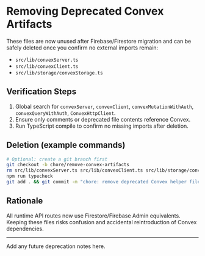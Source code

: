 # Removing Deprecated Convex Artifacts

These files are now unused after Firebase/Firestore migration and can be safely deleted once you confirm no external imports remain:

- `src/lib/convexServer.ts`
- `src/lib/convexClient.ts`
- `src/lib/storage/convexStorage.ts`

## Verification Steps
1. Global search for `convexServer`, `convexClient`, `convexMutationWithAuth`, `convexQueryWithAuth`, `ConvexHttpClient`.
2. Ensure only comments or deprecated file contents reference Convex.
3. Run TypeScript compile to confirm no missing imports after deletion.

## Deletion (example commands)
```bash
# Optional: create a git branch first
git checkout -b chore/remove-convex-artifacts
rm src/lib/convexServer.ts src/lib/convexClient.ts src/lib/storage/convexStorage.ts
npm run typecheck
git add . && git commit -m "chore: remove deprecated Convex helper files"
```

## Rationale
All runtime API routes now use Firestore/Firebase Admin equivalents. Keeping these files risks confusion and accidental reintroduction of Convex dependencies.

---
Add any future deprecation notes here.
